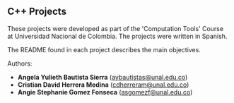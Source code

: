 ## C++ Projects

These projects were developed as part of the 'Computation Tools' Course at Universidad Nacional de Colombia. The projects were written in Spanish. 

The README found in each project describes the main objectives. 

Authors: 
- **Angela Yulieth Bautista Sierra** (aybautistas@unal.edu.co)
- **Cristian David Herrera Medina** (cdherreram@unal.edu.co)
- **Angie Stephanie Gomez Fonseca** (asgomezf@unal.edu.co)
